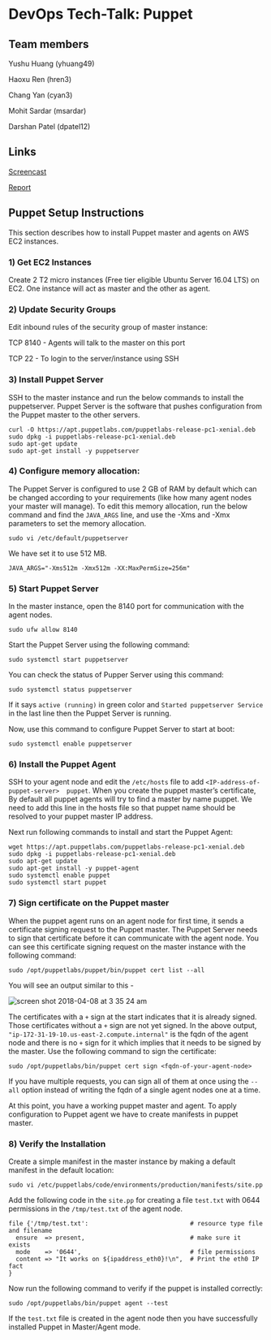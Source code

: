 # DevOps Tech-Talk: Puppet

## Team members

Yushu Huang (yhuang49)

Haoxu Ren (hren3)

Chang Yan (cyan3)

Mohit Sardar (msardar)

Darshan Patel (dpatel12)

## Links

[Screencast]()

[Report]()

## Puppet Setup Instructions

This section describes how to install Puppet master and agents on AWS EC2 instances.

### 1) Get EC2 Instances

Create 2 T2 micro instances (Free tier eligible Ubuntu Server 16.04 LTS) on EC2. 
One instance will act as master and the other as agent.

### 2) Update Security Groups

Edit inbound rules of the security group of master instance:

TCP 8140 - Agents will talk to the master on this port

TCP 22 - To login to the server/instance using SSH

### 3) Install Puppet Server

SSH to the master instance and run the below commands to install the puppetserver.
Puppet Server is the software that pushes configuration from the Puppet master to the other servers.

```
curl -O https://apt.puppetlabs.com/puppetlabs-release-pc1-xenial.deb
sudo dpkg -i puppetlabs-release-pc1-xenial.deb
sudo apt-get update
sudo apt-get install -y puppetserver
```

### 4) Configure memory allocation:

The Puppet Server is configured to use 2 GB of RAM by default which can be changed according to your requirements 
(like how many agent nodes your master will manage). To edit this memory allocation, run the below command and 
find the `JAVA_ARGS` line, 
and use the -Xms and -Xmx parameters to set the memory allocation.

`sudo vi /etc/default/puppetserver`

We have set it to use 512 MB.

`JAVA_ARGS="-Xms512m -Xmx512m -XX:MaxPermSize=256m"`

### 5) Start Puppet Server

In the master instance, open the 8140 port for communication with the agent nodes.

`sudo ufw allow 8140`

Start the Puppet Server using the following command:

`sudo systemctl start puppetserver`

You can check the status of Pupper Server using this command:

`sudo systemctl status puppetserver`

If it says `active (running)` in green color and `Started puppetserver Service` in the last line then the Puppet Server is running.

Now, use this command to configure Puppet Server to start at boot:

`sudo systemctl enable puppetserver`

### 6) Install the Puppet Agent

SSH to your agent node and edit the `/etc/hosts` file to add `<IP-address-of-puppet-server>  puppet`.
When you create the puppet master’s certificate, By default all puppet agents will try to find a master by name puppet.
We need to add this line in the hosts file so that puppet name should be resolved to your puppet master IP address.

Next run following commands to install and start the Puppet Agent:

```
wget https://apt.puppetlabs.com/puppetlabs-release-pc1-xenial.deb
sudo dpkg -i puppetlabs-release-pc1-xenial.deb
sudo apt-get update
sudo apt-get install -y puppet-agent
sudo systemctl enable puppet
sudo systemctl start puppet
```

### 7) Sign certificate on the Puppet master

When the puppet agent runs on an agent node for first time, it sends a certificate signing request to the Puppet master.
The Puppet Server needs to sign that certificate before it can communicate with the agent node.
You can see this certificate signing request on the master instance with the following command:

`sudo /opt/puppetlabs/puppet/bin/puppet cert list --all`

You will see an output similar to this - 

![screen shot 2018-04-08 at 3 35 24 am](https://media.github.ncsu.edu/user/6931/files/fe9c097c-3add-11e8-8fe2-285214e4042e)

The certificates with a `+` sign at the start indicates that it is already signed. 
Those certificates without a `+` sign are not yet signed. 
In the above output, `"ip-172-31-19-10.us-east-2.compute.internal"` is the fqdn of the agent node 
and there is no `+` sign for it which implies that it needs to be signed by the master.
Use the following command to sign the certificate:

`sudo /opt/puppetlabs/bin/puppet cert sign <fqdn-of-your-agent-node>`

If you have multiple requests, you can sign all of them at once using the `--all` option instead of writing the fqdn of a single agent nodes one at a time.

At this point, you have a working puppet master and agent. 
To apply configuration to Puppet agent we have to create manifests in puppet master.

### 8) Verify the Installation

Create a simple manifest in the master instance by making a default manifest in the default location:

`sudo vi /etc/puppetlabs/code/environments/production/manifests/site.pp`

Add the following code in the `site.pp` for creating a file `test.txt` with 0644 permissions in the `/tmp/test.txt` of the agent node.

```
file {'/tmp/test.txt':                            # resource type file and filename
  ensure  => present,                             # make sure it exists
  mode    => '0644',                              # file permissions
  content => "It works on ${ipaddress_eth0}!\n",  # Print the eth0 IP fact
}
```

Now run the following command to verify if the puppet is installed correctly:

`sudo /opt/puppetlabs/bin/puppet agent --test`

If the `test.txt` file is created in the agent node then you have successfully installed Puppet in Master/Agent mode.
